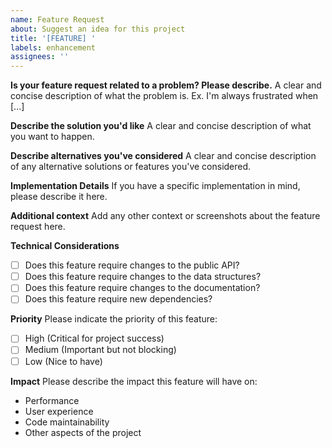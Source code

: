 ```yaml
---
name: Feature Request
about: Suggest an idea for this project
title: '[FEATURE] '
labels: enhancement
assignees: ''
---
```


**Is your feature request related to a problem? Please describe.**
A clear and concise description of what the problem is. Ex. I'm always frustrated when [...]

**Describe the solution you'd like**
A clear and concise description of what you want to happen.

**Describe alternatives you've considered**
A clear and concise description of any alternative solutions or features you've considered.

**Implementation Details**
If you have a specific implementation in mind, please describe it here.

**Additional context**
Add any other context or screenshots about the feature request here.

**Technical Considerations**
- [ ] Does this feature require changes to the public API?
- [ ] Does this feature require changes to the data structures?
- [ ] Does this feature require changes to the documentation?
- [ ] Does this feature require new dependencies?

**Priority**
Please indicate the priority of this feature:
- [ ] High (Critical for project success)
- [ ] Medium (Important but not blocking)
- [ ] Low (Nice to have)

**Impact**
Please describe the impact this feature will have on:
- Performance
- User experience
- Code maintainability
- Other aspects of the project 